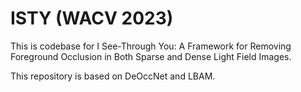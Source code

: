 # ISTY (WACV 2023)
This is codebase for I See-Through You: A Framework for Removing Foreground Occlusion in Both Sparse and Dense Light Field Images.

This repository is based on DeOccNet and LBAM.


